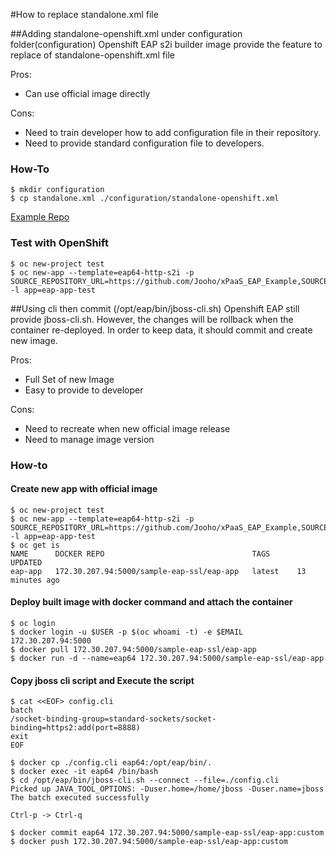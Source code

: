#How to replace standalone.xml file

##Adding standalone-openshift.xml under configuration folder(configuration)
Openshift EAP s2i builder image provide the feature to replace of standalone-openshift.xml file

Pros:
  - Can use official image directly

Cons:
  - Need to train developer how to add configuration file in their repository.
  - Need to provide standard configuration file to developers.

### How-To
~~~
$ mkdir configuration 
$ cp standalone.xml ./configuration/standalone-openshift.xml
~~~

[Example Repo](https://github.com/Jooho/xPaaS_EAP_Example/tree/master/replace_configuration/configuration)

### Test with OpenShift 
~~~
$ oc new-project test
$ oc new-app --template=eap64-http-s2i -p SOURCE_REPOSITORY_URL=https://github.com/Jooho/xPaaS_EAP_Example,SOURCE_REPOSITORY_REF=master,CONTEXT_DIR=replace_configuration -l app=eap-app-test
~~~


##Using cli then commit (/opt/eap/bin/jboss-cli.sh)
Openshift EAP still provide jboss-cli.sh. However, the changes will be rollback when the container re-deployed.
In order to keep data, it should commit and create new image. 

Pros:
  - Full Set of new Image
  - Easy to provide to developer

Cons:
  - Need to recreate when new official image release
  - Need to manage image version

### How-to

#### Create new app with official image
~~~
$ oc new-project test
$ oc new-app --template=eap64-http-s2i -p SOURCE_REPOSITORY_URL=https://github.com/Jooho/xPaaS_EAP_Example,SOURCE_REPOSITORY_REF=master,CONTEXT_DIR=replace_configuration -l app=eap-app-test
$ oc get is
NAME      DOCKER REPO                                 TAGS      UPDATED
eap-app   172.30.207.94:5000/sample-eap-ssl/eap-app   latest    13 minutes ago
~~~

#### Deploy built image with docker command and attach the container
~~~
$ oc login
$ docker login -u $USER -p $(oc whoami -t) -e $EMAIL 172.30.207.94:5000
$ docker pull 172.30.207.94:5000/sample-eap-ssl/eap-app
$ docker run -d --name=eap64 172.30.207.94:5000/sample-eap-ssl/eap-app 
~~~

#### Copy jboss cli script and Execute the script 
~~~
$ cat <<EOF> config.cli
batch
/socket-binding-group=standard-sockets/socket-binding=https2:add(port=8888)
exit
EOF

$ docker cp ./config.cli eap64:/opt/eap/bin/.
$ docker exec -it eap64 /bin/bash
$ cd /opt/eap/bin/jboss-cli.sh --connect --file=./config.cli
Picked up JAVA_TOOL_OPTIONS: -Duser.home=/home/jboss -Duser.name=jboss
The batch executed successfully

Ctrl-p -> Ctrl-q

$ docker commit eap64 172.30.207.94:5000/sample-eap-ssl/eap-app:custom
$ docker push 172.30.207.94:5000/sample-eap-ssl/eap-app:custom
~~~

